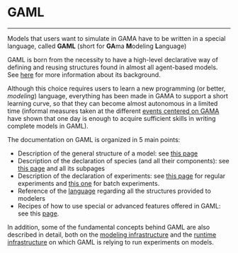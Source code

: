 # GAML

---

Models that users want to simulate in GAMA have to be written in a special language, called **GAML** (short for <strong>GA</strong>ma <strong>M</strong>odeling <strong>L</strong>anguage)

GAML is born from the necessity to have a high-level declarative way of defining and reusing structures found in almost all agent-based models. See [here](G__KeyConcepts.md) for more information about its background.

Although this choice requires users to learn a new programming (or better, _modeling_) language, everything has been made in GAMA to support a short learning curve, so that they can become almost autonomous in a limited time (informal measures taken at the different [events centered on GAMA](G__Events.md) have shown that one day is enough to acquire sufficient skills in writing complete models in GAML).

The documentation on GAML is organized in 5 main points:

  * Description of the general structure of a model: see [this page](G__OrganizationModel.md)
  * Description of the declaration of species (and all their components): see [this page](G__DefiningSpecies.md) and all its subpages
  * Description of the declaration of experiments: see [this page](G__DefiningExperiments.md) for regular experiments and [this one](G__BatchExperiments.md) for batch experiments.
  * Reference of the [language](G__GamlReference.md) regarding all the structures provided to modelers
  * Recipes of how to use special or advanced features offered in GAML: see this [page](G__Recipes.md).

In addition, some of the fundamental concepts behind GAML are also described in detail, both on the [modeling infrastructure](G__KeyConcepts.md) and the [runtime infrastructure](G__RuntimeConcepts.md) on which GAML is relying to run experiments on models.